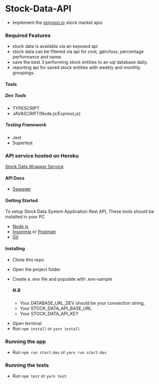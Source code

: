 # Stock-Data-API

- Implement the [polygon.io](https://polygon.io/docs/stocks/) stock market apis

### Required Features

- stock data is available via an exposed api
- stock data can be filtered via api for cost, gain/loss, percentage performance and name.
- save the best 3 performing stock entities to an sql database daily.
- reporting api for saved stock entities with weekly and monthly groupings.

#### Tools

##### Dev Tools

- TYPESCRIPT
- JAVASCRIPT(Node.js/Express.js)

##### Testing Framework

- Jest
- Supertest

### API service hosted on Heroku

[Stock Data Wrapper Service](https://stock-data-apis.herokuapp.com)

#### API Docs

- [Swagger](https://stock-data-apis.herokuapp.com/api-docs)

#### Getting Started

To setup Stock Data System Application Rest API, These tools should be installed in your PC

- [Node js](https://nodejs.org/en/download/)
- [Insonmia](https://insomnia.rest/download/) or [Postman](https://www.getpostman.com/downloads/)
- [Git](https://git-scm.com/downloads)

#### Installing

- Clone this repo
- Open the project folder
- Create a .env file and populate with .env-sample

  ##### N.B

  - Your DATABASE_URL_DEV should be your connection string,
  - Your STOCK_DATA_API_BASE_URL
  - Your STOCK_DATA_API_KEY

* Open terminal
* Run `npm install` or `yarn install`

### Running the app

- Run `npm run start:dev` or `yarn run start:dev`

### Running the tests

- Run `npm test` or `yarn test`
